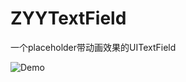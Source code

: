 # ZYYTextField
一个placeholder带动画效果的UITextField

![Demo](https://github.com/cuocuo/ZYYTextField/blob/master/screenDemo.gif)
